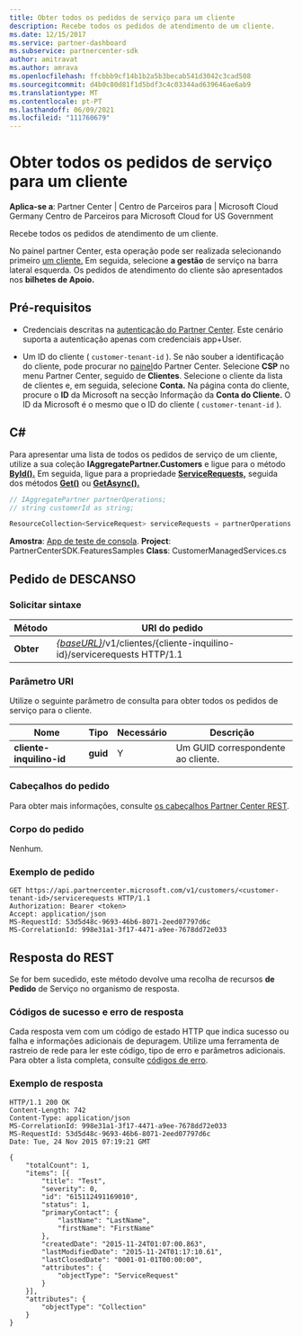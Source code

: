 ```yaml
---
title: Obter todos os pedidos de serviço para um cliente
description: Recebe todos os pedidos de atendimento de um cliente.
ms.date: 12/15/2017
ms.service: partner-dashboard
ms.subservice: partnercenter-sdk
author: amitravat
ms.author: amrava
ms.openlocfilehash: ffcbbb9cf14b1b2a5b3becab541d3042c3cad508
ms.sourcegitcommit: d4b0c80d81f1d5bdf3c4c03344ad639646ae6ab9
ms.translationtype: MT
ms.contentlocale: pt-PT
ms.lasthandoff: 06/09/2021
ms.locfileid: "111760679"
---
```

# <a name="get-all-service-requests-for-a-customer"></a>Obter todos os pedidos de serviço para um cliente

**Aplica-se a**: Partner Center | Centro de Parceiros para | Microsoft Cloud Germany Centro de Parceiros para Microsoft Cloud for US Government

Recebe todos os pedidos de atendimento de um cliente.

No painel partner Center, esta operação pode ser realizada selecionando primeiro [um cliente.](get-a-customer-by-name.md) Em seguida, selecione **a gestão** de serviço na barra lateral esquerda. Os pedidos de atendimento do cliente são apresentados nos **bilhetes de Apoio.**

## <a name="prerequisites"></a>Pré-requisitos

- Credenciais descritas na [autenticação do Partner Center](partner-center-authentication.md). Este cenário suporta a autenticação apenas com credenciais app+User.

- Um ID do cliente ( `customer-tenant-id` ). Se não souber a identificação do cliente, pode procurar no [painel](https://partner.microsoft.com/dashboard)do Partner Center. Selecione **CSP** no menu Partner Center, seguido de **Clientes**. Selecione o cliente da lista de clientes e, em seguida, selecione **Conta.** Na página conta do cliente, procure o **ID** da Microsoft na secção Informação da **Conta do Cliente.** O ID da Microsoft é o mesmo que o ID do cliente ( `customer-tenant-id` ).

## <a name="c"></a>C\#

Para apresentar uma lista de todos os pedidos de serviço de um cliente, utilize a sua coleção **IAggregatePartner.Customers** e ligue para o método [**ById().**](/dotnet/api/microsoft.store.partnercenter.customers.icustomercollection.byid) Em seguida, ligue para a propriedade [**ServiceRequests,**](/dotnet/api/microsoft.store.partnercenter.customers.icustomer.servicerequests) seguida dos métodos [**Get()**](/dotnet/api/microsoft.store.partnercenter.servicerequests.iservicerequestcollection.get) ou [**GetAsync().**](/dotnet/api/microsoft.store.partnercenter.servicerequests.iservicerequestcollection.getasync)

``` csharp
// IAggregatePartner partnerOperations;
// string customerId as string;

ResourceCollection<ServiceRequest> serviceRequests = partnerOperations.Customers.ById(customerId).ServiceRequests.Get();
```

**Amostra**: [App de teste de consola](console-test-app.md). **Project**: PartnerCenterSDK.FeaturesSamples **Class**: CustomerManagedServices.cs

## <a name="rest-request"></a>Pedido de DESCANSO

### <a name="request-syntax"></a>Solicitar sintaxe

| Método  | URI do pedido                                                                                            |
|---------|--------------------------------------------------------------------------------------------------------|
| **Obter** | [*{baseURL}*](partner-center-rest-urls.md)/v1/clientes/{cliente-inquilino-id}/servicerequests HTTP/1.1 |

### <a name="uri-parameter"></a>Parâmetro URI

Utilize o seguinte parâmetro de consulta para obter todos os pedidos de serviço para o cliente.

| Nome                   | Tipo     | Necessário | Descrição                            |
|------------------------|----------|----------|----------------------------------------|
| **cliente-inquilino-id** | **guid** | Y        | Um GUID correspondente ao cliente. |

### <a name="request-headers"></a>Cabeçalhos do pedido

Para obter mais informações, consulte [os cabeçalhos Partner Center REST](headers.md).

### <a name="request-body"></a>Corpo do pedido

Nenhum.

### <a name="request-example"></a>Exemplo de pedido

```http
GET https://api.partnercenter.microsoft.com/v1/customers/<customer-tenant-id>/servicerequests HTTP/1.1
Authorization: Bearer <token>
Accept: application/json
MS-RequestId: 53d5d48c-9693-46b6-8071-2eed07797d6c
MS-CorrelationId: 998e31a1-3f17-4471-a9ee-7678dd72e033
```

## <a name="rest-response"></a>Resposta do REST

Se for bem sucedido, este método devolve uma recolha de recursos **de Pedido** de Serviço no organismo de resposta.

### <a name="response-success-and-error-codes"></a>Códigos de sucesso e erro de resposta

Cada resposta vem com um código de estado HTTP que indica sucesso ou falha e informações adicionais de depuragem. Utilize uma ferramenta de rastreio de rede para ler este código, tipo de erro e parâmetros adicionais. Para obter a lista completa, consulte [códigos de erro](error-codes.md).

### <a name="response-example"></a>Exemplo de resposta

```http
HTTP/1.1 200 OK
Content-Length: 742
Content-Type: application/json
MS-CorrelationId: 998e31a1-3f17-4471-a9ee-7678dd72e033
MS-RequestId: 53d5d48c-9693-46b6-8071-2eed07797d6c
Date: Tue, 24 Nov 2015 07:19:21 GMT

{
    "totalCount": 1,
    "items": [{
        "title": "Test",
        "severity": 0,
        "id": "615112491169010",
        "status": 1,
        "primaryContact": {
            "lastName": "LastName",
            "firstName": "FirstName"
        },
        "createdDate": "2015-11-24T01:07:00.863",
        "lastModifiedDate": "2015-11-24T01:17:10.61",
        "lastClosedDate": "0001-01-01T00:00:00",
        "attributes": {
            "objectType": "ServiceRequest"
        }
    }],
    "attributes": {
        "objectType": "Collection"
    }
}
```

